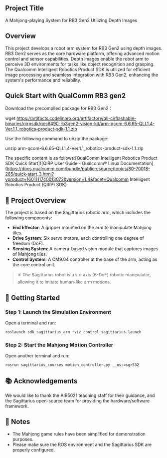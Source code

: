 ## Project Title
A Mahjong-playing System for RB3 Gen2 Utilizing Depth Images


## Overview
This project develops a robot arm system for RB3 Gen2 using depth images. RB3 Gen2 serves as the core hardware platform, offering advanced motion control and sensor capabilities. Depth images enable the robot arm to perceive 3D environments for tasks like object recognition and grasping. The Qualcomm Intelligent Robotics Product SDK is utilized for efficient image processing and seamless integration with RB3 Gen2, enhancing the system's performance and reliability.
## Quick Start with QualComm RB3 gen2
Download the precompiled package for RB3 Gen2：

wget https://artifacts.codelinaro.org/artifactory/qli-ci/flashable-binaries/qirpsdk/qcs6490-rb3gen2-vision-kit/arm-qcom-6.6.65-QLI.1.4-Ver.1.1_robotics-product-sdk-1.1.zip

Use the following command to unzip the package:

unzip arm-qcom-6.6.65-QLI.1.4-Ver.1.1_robotics-product-sdk-1.1.zip

The specific content is as follows:[QualComm Intelligent Robotics Product SDK Quick Start]([QIRP User Guide - Qualcomm® Linux Documentation](https://docs.qualcomm.com/bundle/publicresource/topics/80-70018-265/quick-start_3.html?vproduct=1601111740013072&version=1.4&facet=Qualcomm Intelligent Robotics Product (QIRP) SDK)


## 🦾 Project Overview

The project is based on the Sagittarius robotic arm, which includes the following components:

- **End Effector**: A gripper mounted on the arm to manipulate Mahjong tiles.
- **Drive System**: Six servo motors, each controlling one degree of freedom (DoF).
- **Sensing System**: A camera-based vision module that captures images of Mahjong tiles.
- **Control System**: A CM9.04 controller at the base of the arm, acting as the core control unit.

> ✳️ The Sagittarius robot is a six-axis (6-DoF) robotic manipulator, allowing it to imitate human-like arm motions.

## 🚀 Getting Started

### Step 1: Launch the Simulation Environment

Open a terminal and run:

```bash
roslaunch sdk_sagittarius_arm rviz_control_sagittarius.launch
```

### Step 2: Start the Mahjong Motion Controller

Open another terminal and run:

```shell
rosrun sagittarius_courses motion_controller.py __ns:=sgr532
```

## 📚 Acknowledgements

We would like to thank the AIR5021 teaching staff for their guidance, and the Sagittarius open-source team for providing the hardware/software framework.

## 📌 Notes

- The Mahjong game rules have been simplified for demonstration purposes.
- Please make sure the ROS environment and the Sagittarius SDK are properly configured.

